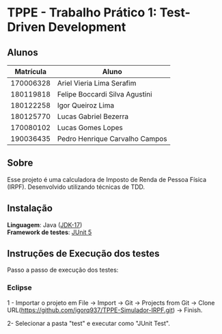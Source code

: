# TPPE - Trabalho Prático 1: Test-Driven Development


## Alunos
|Matrícula | Aluno |
| -- | -- |
| 170006328 | Ariel Vieria Lima Serafim |
| 180119818 | Felipe Boccardi Silva Agustini |
| 180122258 | Igor Queiroz Lima |
| 180125770 | Lucas Gabriel Bezerra |
| 170080102 | Lucas Gomes Lopes |
| 190036435 | Pedro Henrique Carvalho Campos |

## Sobre 
Esse projeto é uma calculadora de Imposto de Renda de Pessoa Física (IRPF). Desenvolvido utilizando técnicas de TDD.

## Instalação 
**Linguagem**: Java ([JDK-17](https://www.oracle.com/java/technologies/javase/jdk17-archive-downloads.html))<br>
**Framework de testes**: [JUnit 5](https://junit.org/junit5/docs/current/user-guide/)

## Instruções de Execução dos testes 
Passo a passo de execução dos testes:

### Eclipse
1 - Importar o projeto em File -> Import -> Git -> Projects from Git -> Clone URL(https://github.com/igorq937/TPPE-Simulador-IRPF.git) -> Finish.

2- Selecionar a pasta "test" e executar como "JUnit Test".

